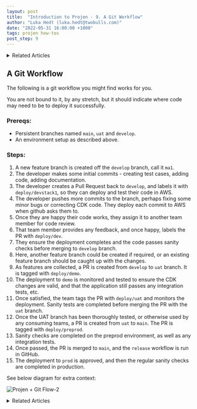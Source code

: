 ```yaml
---
layout: post
title:  "Introduction to Projen - 9. A Git Workflow"
author: "Luka Hedt (luka.hedt@twobulls.com)"
date: "2022-05-31 16:00:00 +1000"
tags: projen how-tos
post_step: 9
---
```


<details>
  <summary>Related Articles</summary>
  <ul>
  {% for projen_doc in site.projen %}
    <li><a href="{{ site.baseurl }}{{ projen_doc.url }}">{{ projen_doc.title }}</a></li>
  {% endfor %}
  </ul>
</details>


## A Git Workflow

The following is a git workflow you might find works for you.

You are not bound to it, by any stretch, but it should indicate where code may need to be to deploy it successfully.

### Prereqs:

- Persistent branches named `main`, `uat` and `develop`.
- An environment setup as described above.

### Steps:

1. A new feature branch is created off the `develop` branch, call it `ma1`.
2. The developer makes some initial commits - creating test cases, adding code, adding documentation.
3. The developer creates a Pull Request back to `develop`, and labels it with `deploy/devstack1`, so they can deploy and test their code in AWS.
4. The developer pushes more commits to the branch, perhaps fixing some minor bugs or correcting CDK code. They deploy each commit to AWS when github asks them to.
5. Once they are happy their code works, they assign it to another team member for code review.
6. That team member provides any feedback, and once happy, labels the PR with `deploy/dev`. 
7. They ensure the deployment completes and the code passes sanity checks before merging to `develop` branch. 
8. Here, another feature branch could be created if required, or an existing feature branch should be caught up with the changes.
9. As features are collected, a PR is created from `develop` to `uat` branch. It is tagged with `deploy/demo`.
10. The deployment to `demo` is monitored and tested to ensure the CDK changes are valid, and that the application still passes any integration tests, etc.
11. Once satisfied, the team tags the PR with `deploy/uat` and monitors the deployment. Sanity tests are completed before merging the PR with the `uat` branch.
12. Once the UAT branch has been thoroughly tested, or otherwise used by any consuming teams, a PR is created from `uat` to `main`. The PR is tagged with `deploy/preprod`.
13. Sanity checks are completed on the preprod environment, as well as any integration tests.
14. Once passed, the PR is merged to `main`, and the `release` workflow is run in GitHub.
15. The deployment to `prod` is approved, and then the regular sanity checks are completed in production.

See below diagram for extra context:

![Projen + Git Flow-2]({{site.baseurl}}/assets/images/projen/intro/ProjenGitFlow.png)

<details>
  <summary>Related Articles</summary>
  <ul>
  {% for projen_doc in site.projen %}
    <li><a href="{{ site.baseurl }}{{ projen_doc.url }}">{{ projen_doc.title }}</a></li>
  {% endfor %}
  </ul>
</details>
